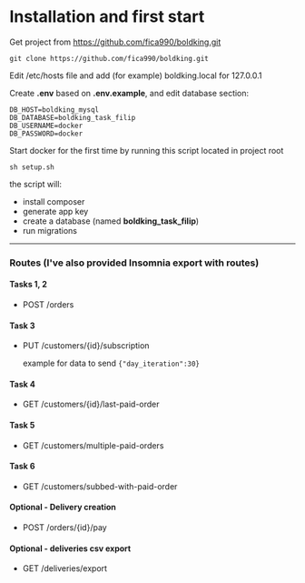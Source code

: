 # Installation and first start

Get project from https://github.com/fica990/boldking.git

`git clone https://github.com/fica990/boldking.git`

Edit /etc/hosts file and add (for example) boldking.local for 127.0.0.1

Create **.env** based on **.env.example**, and edit database section:

```
DB_HOST=boldking_mysql
DB_DATABASE=boldking_task_filip
DB_USERNAME=docker
DB_PASSWORD=docker
```

Start docker for the first time by running this script located in project root

`sh setup.sh`

the script will:
* install composer
* generate app key
* create a database (named **boldking_task_filip**)
* run migrations
---
### Routes (I've also provided Insomnia export with routes)

#### Tasks 1, 2

* POST /orders

#### Task 3

* PUT /customers/{id}/subscription
  
  example for data to send ```{"day_iteration":30}```

#### Task 4

* GET /customers/{id}/last-paid-order

#### Task 5

* GET /customers/multiple-paid-orders

#### Task 6

* GET /customers/subbed-with-paid-order

#### Optional - Delivery creation

* POST /orders/{id}/pay

#### Optional - deliveries csv export

* GET /deliveries/export